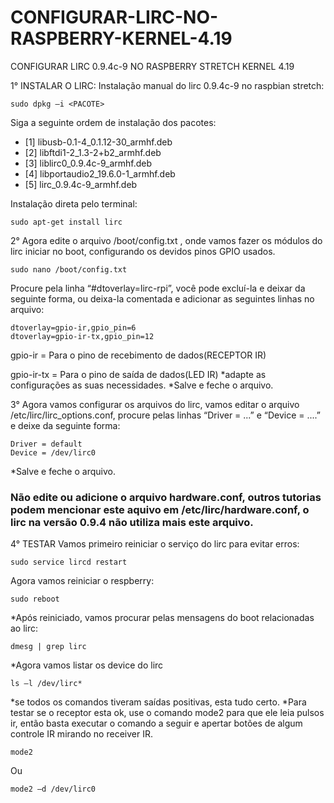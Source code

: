 # CONFIGURAR-LIRC-NO-RASPBERRY-KERNEL-4.19
CONFIGURAR LIRC 0.9.4c-9 NO RASPBERRY STRETCH KERNEL 4.19

1° INSTALAR O LIRC:
Instalação manual do lirc 0.9.4c-9 no raspbian stretch:
```
sudo dpkg –i <PACOTE>
```
Siga a seguinte ordem de instalação dos pacotes:
- [1]    libusb-0.1-4_0.1.12-30_armhf.deb
- [2]    libftdi1-2_1.3-2+b2_armhf.deb
- [3]    liblirc0_0.9.4c-9_armhf.deb
- [4]    libportaudio2_19.6.0-1_armhf.deb
- [5]    lirc_0.9.4c-9_armhf.deb

Instalação direta pelo terminal:
```
sudo apt-get install lirc
```
2° Agora edite o arquivo /boot/config.txt , onde vamos fazer os módulos do lirc iniciar no boot, configurando os devidos pinos GPIO usados.
```
sudo nano /boot/config.txt
```
Procure pela linha “#dtoverlay=lirc-rpi”, você pode excluí-la e deixar da seguinte forma, ou deixa-la comentada e adicionar as seguintes linhas no arquivo:
```
dtoverlay=gpio-ir,gpio_pin=6
dtoverlay=gpio-ir-tx,gpio_pin=12
```
gpio-ir = Para o pino de recebimento de dados(RECEPTOR IR)

gpio-ir-tx = Para o pino de saída de dados(LED IR)
*adapte as configurações as suas necessidades.
*Salve e feche o arquivo.

3° Agora vamos configurar os arquivos do lirc, vamos editar o arquivo /etc/lirc/lirc_options.conf, procure pelas linhas “Driver = ...” e “Device =  ....” e deixe da seguinte forma:
```
Driver = default
Device = /dev/lirc0
```
*Salve e feche o arquivo.

### Não edite ou adicione o arquivo hardware.conf, outros tutorias podem mencionar este aquivo em /etc/lirc/hardware.conf, o lirc na versão 0.9.4 não utiliza mais este arquivo.

4° TESTAR
Vamos primeiro reiniciar o serviço do lirc para evitar erros:
```
sudo service lircd restart
```
Agora vamos reiniciar o respberry:
```
sudo reboot
```

*Após reiniciado, vamos procurar pelas mensagens do boot relacionadas ao lirc:
```
dmesg | grep lirc
```
*Agora vamos listar os device do lirc
```
ls –l /dev/lirc*
```

*se todos os comandos tiveram saídas positivas, esta tudo certo.
*Para testar se o receptor esta ok, use o comando mode2 para que ele leia pulsos ir, então basta executar o comando a seguir e apertar botões de algum controle IR mirando no receiver IR.
```
mode2
```
Ou
```
mode2 –d /dev/lirc0
```
